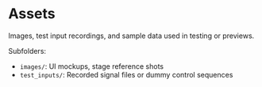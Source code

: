 # Assets

Images, test input recordings, and sample data used in testing or previews.

Subfolders:

- `images/`: UI mockups, stage reference shots
- `test_inputs/`: Recorded signal files or dummy control sequences

<!-- Example configs live in `config/routing_map.json`, `config/input_aliases.json`, and `config/endpoints.json`. -->
